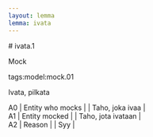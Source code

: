 ```yaml
---
layout: lemma
lemma: ivata
---
```


<div class="sense">
# <span class="sensename">ivata.1</span>

<span class="description">Mock</span>

tags:model:mock.01

<span class="description">Ivata, pilkata</span>

A0 | Entity who mocks |   | Taho, joka ivaa |  
A1 | Entity mocked |   | Taho, jota ivataan |  
A2 | Reason |   | Syy |  

</div>

